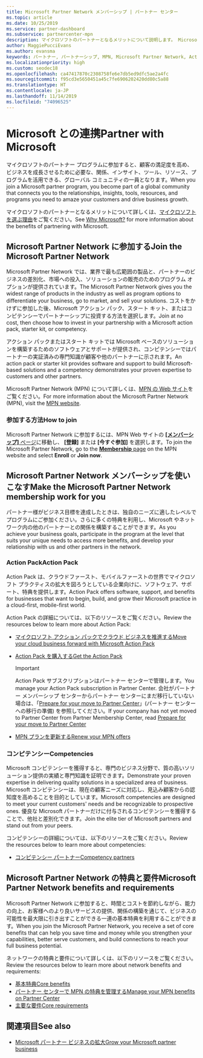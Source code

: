 ```yaml
---
title: Microsoft Partner Network メンバーシップ | パートナー センター
ms.topic: article
ms.date: 10/25/2019
ms.service: partner-dashboard
ms.subservice: partnercenter-mpn
description: マイクロソフトのパートナーとなるメリットについて説明します。 Microsoft Partner Network では、業界で最も広範囲の製品と、パートナーのビジネスの差別化、市場への投入、ソリューションの販売のためのプログラム オプションが提供されています。
author: MaggiePucciEvans
ms.author: evansma
keywords: パートナー, パートナーシップ, MPN, Microsoft Partner Network, Action Pack, MAPS, Action Pack のサブスクリプション, 特典, MPN 特典, メンバーシップ, Silver コンピテンシー, Gold コンピテンシー
ms.localizationpriority: high
ms.custom: seodec18
ms.openlocfilehash: ca47417870c2308758fe6e7db5ed9dfc5ae2a4fc
ms.sourcegitcommit: f95cd3e5650451a45c7fe6906202420dd80c5a88
ms.translationtype: HT
ms.contentlocale: ja-JP
ms.lasthandoff: 11/14/2019
ms.locfileid: "74096525"
---
```

# <a name="partner-with-microsoft"></a><span data-ttu-id="22e93-105">Microsoft との連携</span><span class="sxs-lookup"><span data-stu-id="22e93-105">Partner with Microsoft</span></span>

<span data-ttu-id="22e93-106">マイクロソフトのパートナー プログラムに参加すると、顧客の満足度を高め、ビジネスを成長させるために必要な、関係、インサイト、ツール、リソース、プログラムを活用できる、グローバル コミュニティの一員となります。</span><span class="sxs-lookup"><span data-stu-id="22e93-106">When you join a Microsoft partner program, you become part of a global community that connects you to the relationships, insights, tools, resources, and programs you need to amaze your customers and drive business growth.</span></span>

<span data-ttu-id="22e93-107">マイクロソフトのパートナーとなるメリットについて詳しくは、[マイクロソフトを選ぶ理由](https://partner.microsoft.com/business-opportunities/why-microsoft)をご覧ください。</span><span class="sxs-lookup"><span data-stu-id="22e93-107">See [Why Microsoft?](https://partner.microsoft.com/business-opportunities/why-microsoft) for more information about the benefits of partnering with Microsoft.</span></span> 

## <a name="join-the-microsoft-partner-network"></a><span data-ttu-id="22e93-108">Microsoft Partner Network に参加する</span><span class="sxs-lookup"><span data-stu-id="22e93-108">Join the Microsoft Partner Network</span></span>

<!-- 12/5/18 The content below was copied and pasted directly from the Membership page of the MPN site (https://partner.microsoft.com/membership)-->

<span data-ttu-id="22e93-109">Microsoft Partner Network では、業界で最も広範囲の製品と、パートナーのビジネスの差別化、市場への投入、ソリューションの販売のためのプログラム オプションが提供されています。</span><span class="sxs-lookup"><span data-stu-id="22e93-109">The Microsoft Partner Network gives you the widest range of products in the industry as well as program options to differentiate your business, go to market, and sell your solutions.</span></span> <span data-ttu-id="22e93-110">コストをかけずに参加した後、Microsoft アクション パック、スタート キット、またはコンピテンシーでパートナーシップに投資する方法を選択します。</span><span class="sxs-lookup"><span data-stu-id="22e93-110">Join at no cost, then choose how to invest in your partnership with a Microsoft action pack, starter kit, or competency.</span></span>

<span data-ttu-id="22e93-111">アクション パックまたはスタート キットでは Microsoft ベースのソリューションを構築するためのソフトウェアとサポートが提供され、コンピテンシーではパートナーの実証済みの専門知識が顧客や他のパートナーに示されます。</span><span class="sxs-lookup"><span data-stu-id="22e93-111">An action pack or starter kit provides software and support to build Microsoft-based solutions and a competency demonstrates your proven expertise to customers and other partners.</span></span>

<span data-ttu-id="22e93-112">Microsoft Partner Network (MPN) について詳しくは、[MPN の Web サイト](https://partner.microsoft.com/commercial)をご覧ください。</span><span class="sxs-lookup"><span data-stu-id="22e93-112">For more information about the Microsoft Partner Network (MPN), visit the [MPN website](https://partner.microsoft.com/commercial).</span></span>

### <a name="how-to-join"></a><span data-ttu-id="22e93-113">参加する方法</span><span class="sxs-lookup"><span data-stu-id="22e93-113">How to join</span></span>

<span data-ttu-id="22e93-114">Microsoft Partner Network に参加するには、MPN Web サイトの [ **[メンバーシップ]** ページ](https://partner.microsoft.com/membership)に移動し、 **[登録]** または **[今すぐ参加]** を選択します。</span><span class="sxs-lookup"><span data-stu-id="22e93-114">To join the Microsoft Partner Network, go to the [**Membership** page](https://partner.microsoft.com/membership) on the MPN website and select **Enroll** or **Join now**.</span></span>

## <a name="make-the-microsoft-partner-network-membership-work-for-you"></a><span data-ttu-id="22e93-115">Microsoft Partner Network メンバーシップを使いこなす</span><span class="sxs-lookup"><span data-stu-id="22e93-115">Make the Microsoft Partner Network membership work for you</span></span>

<!-- 10/25/2019 The content below content from the Membership pages of the MPN site (https://partner.microsoft.com/membership) and additional updated content.-->

<span data-ttu-id="22e93-116">パートナー様がビジネス目標を達成したときは、独自のニーズに適したレベルでプログラムにご参加ください。さらに多くの特典を利用し、Microsoft やネットワーク内の他のパートナーとの関係を構築することができます。</span><span class="sxs-lookup"><span data-stu-id="22e93-116">As you achieve your business goals, participate in the program at the level that suits your unique needs to access more benefits, and develop your relationship with us and other partners in the network.</span></span>

### <a name="action-pack"></a><span data-ttu-id="22e93-117">Action Pack</span><span class="sxs-lookup"><span data-stu-id="22e93-117">Action Pack</span></span>

<span data-ttu-id="22e93-118">Action Pack は、クラウドファースト、モバイルファーストの世界でマイクロソフト プラクティスの拡大を図ろうとしている企業向けに、ソフトウェア、サポート、特典を提供します。</span><span class="sxs-lookup"><span data-stu-id="22e93-118">Action Pack offers software, support, and benefits for businesses that want to begin, build, and grow their Microsoft practice in a cloud-first, mobile-first world.</span></span> 

<span data-ttu-id="22e93-119">Action Pack の詳細については、以下のリソースをご覧ください。</span><span class="sxs-lookup"><span data-stu-id="22e93-119">Review the resources below to learn more about Action Pack:</span></span>

- [<span data-ttu-id="22e93-120">マイクロソフト アクション パックでクラウド ビジネスを推進する</span><span class="sxs-lookup"><span data-stu-id="22e93-120">Move your cloud business forward with Microsoft Action Pack</span></span>](https://partner.microsoft.com/membership/action-pack)

- [<span data-ttu-id="22e93-121">Action Pack を購入する</span><span class="sxs-lookup"><span data-stu-id="22e93-121">Get the Action Pack</span></span>](mpn-get-action-pack.md)
  
    >[!IMPORTANT]
    ><span data-ttu-id="22e93-122">Action Pack サブスクリプションはパートナー センターで管理します。</span><span class="sxs-lookup"><span data-stu-id="22e93-122">You manage your Action Pack subscription in Partner Center.</span></span> <span data-ttu-id="22e93-123">会社がパートナー メンバーシップ センターからパートナー センターにまだ移行していない場合は、「[Prepare for your move to Partner Center](prepare-pmc-pc-migration.md)」(パートナー センターへの移行の準備) を参照してください。</span><span class="sxs-lookup"><span data-stu-id="22e93-123">If your company has not yet moved to Partner Center from Partner Membership Center, read [Prepare for your move to Partner Center](prepare-pmc-pc-migration.md)</span></span>  

- [<span data-ttu-id="22e93-124">MPN プランを更新する</span><span class="sxs-lookup"><span data-stu-id="22e93-124">Renew your MPN offers</span></span>](renew-mpn-offers.md)

### <a name="competencies"></a><span data-ttu-id="22e93-125">コンピテンシー</span><span class="sxs-lookup"><span data-stu-id="22e93-125">Competencies</span></span>

<span data-ttu-id="22e93-126">Microsoft コンピテンシーを獲得すると、専門のビジネス分野で、質の高いソリューション提供の実績と専門知識を証明できます。</span><span class="sxs-lookup"><span data-stu-id="22e93-126">Demonstrate your proven expertise in delivering quality solutions in a specialized area of business.</span></span> <span data-ttu-id="22e93-127">Microsoft コンピテンシーは、現在の顧客ニーズに対応し、見込み顧客からの認知度を高めることを目的としています。</span><span class="sxs-lookup"><span data-stu-id="22e93-127">Microsoft competencies are designed to meet your current customers' needs and be recognizable to prospective ones.</span></span> <span data-ttu-id="22e93-128">優良な Microsoft パートナーだけに付与されるコンピテンシーを獲得することで、他社と差別化できます。</span><span class="sxs-lookup"><span data-stu-id="22e93-128">Join the elite tier of Microsoft partners and stand out from your peers.</span></span>

<span data-ttu-id="22e93-129">コンピテンシーの詳細については、以下のリソースをご覧ください。</span><span class="sxs-lookup"><span data-stu-id="22e93-129">Review the resources below to learn more about competencies:</span></span>

- [<span data-ttu-id="22e93-130">コンピテンシー パートナー</span><span class="sxs-lookup"><span data-stu-id="22e93-130">Competency partners</span></span>](https://partner.microsoft.com/membership/competencies)

## <a name="microsoft-partner-network-benefits-and-requirements"></a><span data-ttu-id="22e93-131">Microsoft Partner Network の特典と要件</span><span class="sxs-lookup"><span data-stu-id="22e93-131">Microsoft Partner Network benefits and requirements</span></span>

<span data-ttu-id="22e93-132">Microsoft Partner Network に参加すると、時間とコストを節約しながら、能力の向上、お客様へのより良いサービスの提供、関係の構築を通じて、ビジネスの可能性を最大限に引き出すことができる一連の基本特典を利用することができます。</span><span class="sxs-lookup"><span data-stu-id="22e93-132">When you join the Microsoft Partner Network, you receive a set of core benefits that can help you save time and money while you strengthen your capabilities, better serve customers, and build connections to reach your full business potential.</span></span>

<span data-ttu-id="22e93-133">ネットワークの特典と要件について詳しくは、以下のリソースをご覧ください。</span><span class="sxs-lookup"><span data-stu-id="22e93-133">Review the resources below to learn more about network benefits and requirements:</span></span>

- [<span data-ttu-id="22e93-134">基本特典</span><span class="sxs-lookup"><span data-stu-id="22e93-134">Core benefits</span></span>](https://partner.microsoft.com/membership/core-benefits#simple-tab-content-1)
- [<span data-ttu-id="22e93-135">パートナー センターで MPN の特典を管理する</span><span class="sxs-lookup"><span data-stu-id="22e93-135">Manage your MPN benefits on Partner Center</span></span>](manage-your-partner-network-benefits.md)
- [<span data-ttu-id="22e93-136">主要な要件</span><span class="sxs-lookup"><span data-stu-id="22e93-136">Core requirements</span></span>](https://partner.microsoft.com/membership/core-benefits#simple-tab-content-2)

## <a name="see-also"></a><span data-ttu-id="22e93-137">関連項目</span><span class="sxs-lookup"><span data-stu-id="22e93-137">See also</span></span>
- [<span data-ttu-id="22e93-138">Microsoft パートナー ビジネスの拡大</span><span class="sxs-lookup"><span data-stu-id="22e93-138">Grow your Microsoft partner business</span></span>](grow-your-business.md)
